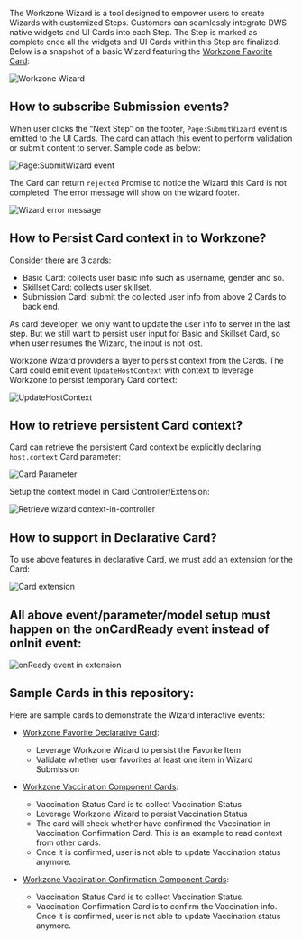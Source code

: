 The Workzone Wizard is a tool designed to empower users to create Wizards with customized Steps. Customers can seamlessly integrate DWS native widgets and UI Cards into each Step. The Step is marked as complete once all the widgets and UI Cards within this Step are finalized. Below is a snapshot of a basic Wizard featuring the [Workzone Favorite Card](./sample-cards/wz-favorite-card):

 ![Workzone Wizard](./images/wizard.png)

## How to subscribe Submission events?

When user clicks the “Next Step” on the footer, `Page:SubmitWizard` event is emitted to the UI Cards. The card can attach this event to perform validation or submit content to server. Sample code as below:

![Page:SubmitWizard event](./images/submit-wizard.png)

The Card can return `rejected` Promise to notice the Wizard this Card is not completed. The error message will show on the wizard footer.

![Wizard error message](./images/error-message.png)

## How to Persist Card context in to Workzone?

Consider there are 3 cards:
* Basic Card: collects user basic info such as username, gender and so.
* Skillset Card: collects user skillset.
* Submission Card: submit the collected user info from above 2 Cards to back end.

As card developer, we only want to update the user info to server in the last step. But we still want to persist user input for Basic and Skillset Card, so when user resumes the Wizard, the input is not lost.

Workzone Wizard providers a layer to persist context from the Cards. The Card could emit event `UpdateHostContext` with context to leverage Workzone to persist temporary Card context:

![UpdateHostContext](./images/update-host-context.png)

## How to retrieve persistent Card context?

Card can retrieve the persistent Card context be explicitly declaring `host.context` Card parameter:

![Card Parameter](./images/retrieve-wizard-context.png)

Setup the context model in Card Controller/Extension:

![Retrieve wizard context-in-controller](./images/retrieve-wizard-context-in-controller.png)


## How to support in Declarative Card?

To use above features in declarative Card, we must add an extension for the Card:

![Card extension](./images/card-extension.png)

## All above event/parameter/model setup must happen on the onCardReady event instead of onInit event:

![onReady event in extension](./images/onReady-extension.png)

## Sample Cards in this repository:

Here are sample cards to demonstrate the Wizard interactive events:
* [Workzone Favorite Declarative Card](./sample-cards/wz-favorite-card):
  - Leverage Workzone Wizard to persist the Favorite Item
  - Validate whether user favorites at least one item in Wizard Submission

* [Workzone Vaccination Component Cards](./sample-cards/wz-favorite-card):
  - Vaccination Status Card is to collect Vaccination Status
  - Leverage Workzone Wizard to persist Vaccination Status
  - The card will check whether have confirmed the Vaccination in Vaccination Confirmation Card. This is an example to read context from other cards.
  - Once it is confirmed, user is not able to update Vaccination status anymore.

* [Workzone Vaccination Confirmation Component Cards](./sample-cards/wz-favorite-card):
  - Vaccination Status Card is to collect Vaccination Status.
  - Vaccination Confirmation Card is to confirm the Vaccination info. Once it is confirmed, user is not able to update Vaccination status anymore.
